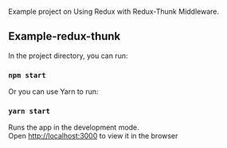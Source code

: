 Example project on Using Redux with Redux-Thunk Middleware.

## Example-redux-thunk

In the project directory, you can run:

### `npm start`
Or you can use Yarn to run:
### `yarn start`

Runs the app in the development mode.<br />
Open [http://localhost:3000](http://localhost:3000) to view it in the browser